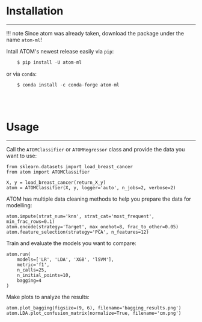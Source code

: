 
# Installation
-----------------

!!! note
    Since atom was already taken, download the package under the name `atom-ml`!


Intall ATOM's newest release easily via `pip`:

```Python
	$ pip install -U atom-ml
```

or via `conda`:

```Python
	$ conda install -c conda-forge atom-ml
```

<br><br>

# Usage
-----------------

Call the `ATOMClassifier` or `ATOMRegressor` class and provide the data you want to use:  

    from sklearn.datasets import load_breast_cancer
    from atom import ATOMClassifier
    
    X, y = load_breast_cancer(return_X_y)
    atom = ATOMClassifier(X, y, logger='auto', n_jobs=2, verbose=2)

ATOM has multiple data cleaning methods to help you prepare the data for modelling:

    atom.impute(strat_num='knn', strat_cat='most_frequent', min_frac_rows=0.1)  
    atom.encode(strategy='Target', max_onehot=8, frac_to_other=0.05)  
    atom.feature_selection(strategy='PCA', n_features=12)

Train and evaluate the models you want to compare:

    atom.run(
        models=['LR', 'LDA', 'XGB', 'lSVM'],
        metric='f1',
        n_calls=25,
        n_initial_points=10,
        bagging=4
    )

Make plots to analyze the results: 

	atom.plot_bagging(figsize=(9, 6), filename='bagging_results.png')  
	atom.LDA.plot_confusion_matrix(normalize=True, filename='cm.png')
